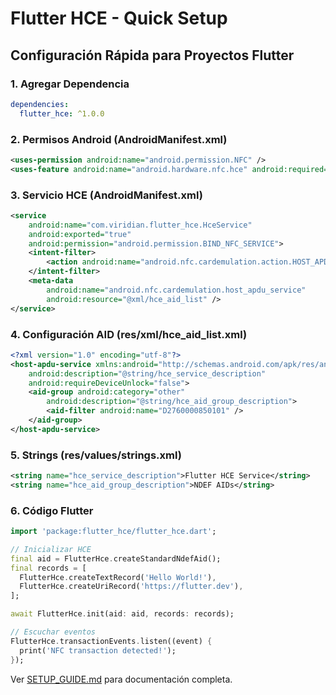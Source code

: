 # Flutter HCE - Quick Setup

## Configuración Rápida para Proyectos Flutter

### 1. Agregar Dependencia

```yaml
dependencies:
  flutter_hce: ^1.0.0
```

### 2. Permisos Android (AndroidManifest.xml)

```xml
<uses-permission android:name="android.permission.NFC" />
<uses-feature android:name="android.hardware.nfc.hce" android:required="true" />
```

### 3. Servicio HCE (AndroidManifest.xml)

```xml
<service
    android:name="com.viridian.flutter_hce.HceService"
    android:exported="true"
    android:permission="android.permission.BIND_NFC_SERVICE">
    <intent-filter>
        <action android:name="android.nfc.cardemulation.action.HOST_APDU_SERVICE" />
    </intent-filter>
    <meta-data
        android:name="android.nfc.cardemulation.host_apdu_service"
        android:resource="@xml/hce_aid_list" />
</service>
```

### 4. Configuración AID (res/xml/hce_aid_list.xml)

```xml
<?xml version="1.0" encoding="utf-8"?>
<host-apdu-service xmlns:android="http://schemas.android.com/apk/res/android"
    android:description="@string/hce_service_description"
    android:requireDeviceUnlock="false">
    <aid-group android:category="other"
        android:description="@string/hce_aid_group_description">
        <aid-filter android:name="D2760000850101" />
    </aid-group>
</host-apdu-service>
```

### 5. Strings (res/values/strings.xml)

```xml
<string name="hce_service_description">Flutter HCE Service</string>
<string name="hce_aid_group_description">NDEF AIDs</string>
```

### 6. Código Flutter

```dart
import 'package:flutter_hce/flutter_hce.dart';

// Inicializar HCE
final aid = FlutterHce.createStandardNdefAid();
final records = [
  FlutterHce.createTextRecord('Hello World!'),
  FlutterHce.createUriRecord('https://flutter.dev'),
];

await FlutterHce.init(aid: aid, records: records);

// Escuchar eventos
FlutterHce.transactionEvents.listen((event) {
  print('NFC transaction detected!');
});
```

Ver [SETUP_GUIDE.md](SETUP_GUIDE.md) para documentación completa.
